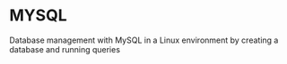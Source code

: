 # MYSQL
Database management with MySQL in a Linux environment by creating a database and running queries
